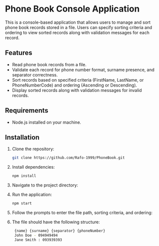 # Phone Book Console Application

This is a console-based application that allows users to manage and sort phone book records stored in a file. Users can specify sorting criteria and ordering to view sorted records along with validation messages for each record.

## Features

- Read phone book records from a file.
- Validate each record for phone number format, surname presence, and separator correctness.
- Sort records based on specified criteria (FirstName, LastName, or PhoneNumberCode) and ordering (Ascending or Descending).
- Display sorted records along with validation messages for invalid records.

## Requirements

- Node.js installed on your machine.

## Installation

1. Clone the repository:

   ```bash
   git clone https://github.com/Rafo-1999/PhoneBook.git
2. Install dependencies:

   ```bash
   npm install
3. Navigate to the project directory:
4. Run the application:

   ```bash
   npm start
5. Follow the prompts to enter the file path, sorting criteria, and ordering:
6. The file should have the following structure:

   ```bash
    {name} {surname} {separator} {phoneNumber}
    John Doe - 094949494
    Jane Smith : 093939393


